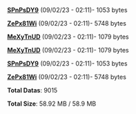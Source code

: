 [**SPnPsDY9**](/data/SPnPsDY9.txt) (09/02/23 - 02:11)- 1053 bytes

[**ZePx81Wi**](/data/ZePx81Wi.txt) (09/02/23 - 02:11)- 5748 bytes

[**MeXyTnUD**](/data/MeXyTnUD.txt) (09/02/23 - 02:11)- 1079 bytes

[**MeXyTnUD**](/data/MeXyTnUD.txt) (09/02/23 - 02:11)- 1079 bytes

[**SPnPsDY9**](/data/SPnPsDY9.txt) (09/02/23 - 02:11)- 1053 bytes

[**ZePx81Wi**](/data/ZePx81Wi.txt) (09/02/23 - 02:11)- 5748 bytes

**Total Datas**: 9015

**Total Size**: 58.92 MB / 58.9 MB